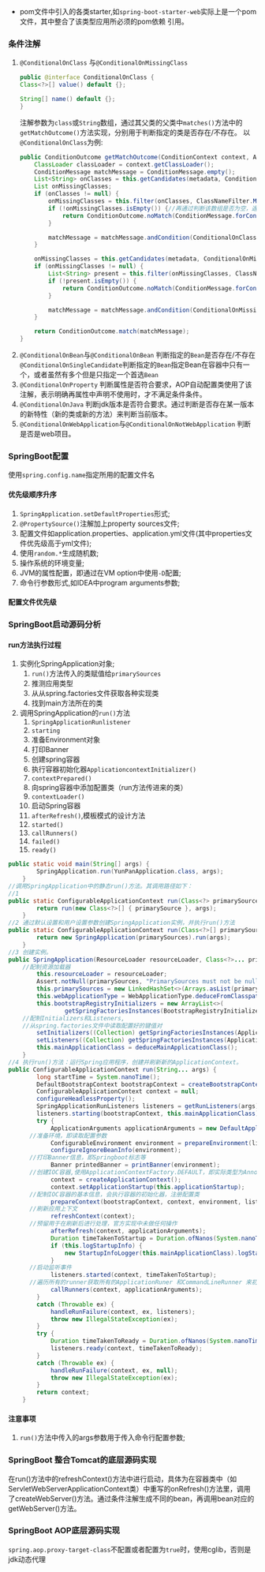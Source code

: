 
* pom文件中引入的各类starter,如`spring-boot-starter-web`实际上是一个pom文件，其中整合了该类型应用所必须的pom依赖 引用。

### 条件注解
1.  `@ConditionalOnClass` 与`@ConditionalOnMissingClass`
    ```java
    public @interface ConditionalOnClass {
    Class<?>[] value() default {};

    String[] name() default {};
    }
    ``` 
    注解参数为`class`或`String`数组，通过其父类的父类中`matches()`方法中的`getMatchOutcome()`方法实现，分别用于判断指定的类是否存在/不存在。
    以`@ConditionalOnClass`为例:
    ```java 
    public ConditionOutcome getMatchOutcome(ConditionContext context, AnnotatedTypeMetadata metadata) {
        ClassLoader classLoader = context.getClassLoader();
        ConditionMessage matchMessage = ConditionMessage.empty();
        List<String> onClasses = this.getCandidates(metadata, ConditionalOnClass.class);
        List onMissingClasses;
        if (onClasses != null) {
            onMissingClasses = this.filter(onClasses, ClassNameFilter.MISSING, classLoader);//会先使用过滤器将缺失的类加入`missing`数组
            if (!onMissingClasses.isEmpty()) {//再通过判断该数组是否为空，返回结果
                return ConditionOutcome.noMatch(ConditionMessage.forCondition(ConditionalOnClass.class, new Object[0]).didNotFind("required class", "required classes").items(Style.QUOTE, onMissingClasses));
            }

            matchMessage = matchMessage.andCondition(ConditionalOnClass.class, new Object[0]).found("required class", "required classes").items(Style.QUOTE, this.filter(onClasses, ClassNameFilter.PRESENT, classLoader));
        }

        onMissingClasses = this.getCandidates(metadata, ConditionalOnMissingClass.class);
        if (onMissingClasses != null) {
            List<String> present = this.filter(onMissingClasses, ClassNameFilter.PRESENT, classLoader);
            if (!present.isEmpty()) {
                return ConditionOutcome.noMatch(ConditionMessage.forCondition(ConditionalOnMissingClass.class, new Object[0]).found("unwanted class", "unwanted classes").items(Style.QUOTE, present));
            }

            matchMessage = matchMessage.andCondition(ConditionalOnMissingClass.class, new Object[0]).didNotFind("unwanted class", "unwanted classes").items(Style.QUOTE, this.filter(onMissingClasses, ClassNameFilter.MISSING, classLoader));
        }

        return ConditionOutcome.match(matchMessage);
    }
    ```
2.  `@ConditionalOnBean`与`@ConditionalOnBean`
    判断指定的`Bean`是否存在/不存在
    `@ConditionalOnSingleCandidate`判断指定的`Bean`指定Bean在容器中只有一个，或者虽然有多个但是只指定一个首选`Bean`
3. `@ConditionalOnProperty`
    判断属性是否符合要求，AOP自动配置类使用了该注解，表示明确再属性中声明不使用时，才不满足条件条件。
4. `@ConditionalOnJava`
    判断jdk版本是否符合要求。通过判断是否存在某一版本的新特性（新的类或新的方法）来判断当前版本。
5. `@ConditionalOnWebApplication`与`@ConditionalOnNotWebApplication`
    判断是否是web项目。 
    
### SpringBoot配置
使用`spring.config.name`指定所用的配置文件名
#### 优先级顺序升序
1.  `SpringApplication.setDefaultProperties`形式;
2.  `@PropertySource()`注解加上property sources文件;
3.  配置文件如application.properties、application.yml文件(其中properties文件优先级高于yml文件);
4.  使用`random.*`生成随机数;
5.  操作系统的环境变量;
6.  JVM的属性配置，即通过在VM option中使用`-D`配置;
7.  命令行参数形式,如IDEA中program arguments参数;
#### 配置文件优先级


### SpringBoot启动源码分析

#### run方法执行过程
1. 实例化SpringApplication对象;
   1. `run()`方法传入的类赋值给`primarySources` 
   2. 推测应用类型
   3. 从从spring.factories文件获取各种实现类
   4. 找到main方法所在的类
2. 调用SpringApplication的`run()`方法
   1. `SpringApplicationRunlistener`
   2. `starting`
   3. 准备Environment对象
   4. 打印Banner
   5. 创建spring容器
   6. 执行容器初始化器`ApplicationcontextInitializer()`
   7. `contextPrepared()`
   8. 向spring容器中添加配置类（run方法传进来的类）
   9. `contextLoader()`
   10. 启动Spring容器
   11. `afterRefresh()`,模板模式的设计方法
   12. `started()`
   13. `callRunners()`
   14. `failed()`
   15. `ready()`
```java
public static void main(String[] args) {
		SpringApplication.run(YunPanApplication.class, args);
	}
//调用SpringApplication中的静态run()方法。其调用路径如下：
//1
public static ConfigurableApplicationContext run(Class<?> primarySource, String... args) {
		return run(new Class<?>[] { primarySource }, args);
	}
//2 通过默认设置和用户设置参数创建SpringApplication实例，并执行run()方法
public static ConfigurableApplicationContext run(Class<?>[] primarySources, String[] args) {
		return new SpringApplication(primarySources).run(args);
	}
//3 创建实例。
public SpringApplication(ResourceLoader resourceLoader, Class<?>... primarySources) {
    //配制资源加载器
		this.resourceLoader = resourceLoader;
		Assert.notNull(primarySources, "PrimarySources must not be null");
		this.primarySources = new LinkedHashSet<>(Arrays.asList(primarySources));//所指定的类
		this.webApplicationType = WebApplicationType.deduceFromClasspath();//判断项目类型
		this.bootstrapRegistryInitializers = new ArrayList<>(
				getSpringFactoriesInstances(BootstrapRegistryInitializer.class));
    //配制Initializers和Listeners,
	//从spring.factories文件中读取配置好的键值对
		setInitializers((Collection) getSpringFactoriesInstances(ApplicationContextInitializer.class));//初始化器
		setListeners((Collection) getSpringFactoriesInstances(ApplicationListener.class));//事件监听器
		this.mainApplicationClass = deduceMainApplicationClass();
	}
//4 执行run()方法：运行Spring应用程序，创建并刷新新的ApplicationContext。
public ConfigurableApplicationContext run(String... args) {
		long startTime = System.nanoTime();
		DefaultBootstrapContext bootstrapContext = createBootstrapContext();
		ConfigurableApplicationContext context = null;
		configureHeadlessProperty();
		SpringApplicationRunListeners listeners = getRunListeners(args);//springboot中定义的启动事件监听器
		listeners.starting(bootstrapContext, this.mainApplicationClass);
		try {
			ApplicationArguments applicationArguments = new DefaultApplicationArguments(args);
      //准备环境，即读取配置参数
			ConfigurableEnvironment environment = prepareEnvironment(listeners, bootstrapContext, applicationArguments);
			configureIgnoreBeanInfo(environment);
      //打印Banner信息，即Springboot标志等
			Banner printedBanner = printBanner(environment);
      //创建IOC容器,使用ApplicationContextFactory.DEFAULT，即实际类型为AnnotationConfigApplicationContext 
			context = createApplicationContext();
			context.setApplicationStartup(this.applicationStartup);
      //配制IOC容器的基本信息，会执行容器的初始化器，注册配置类
			prepareContext(bootstrapContext, context, environment, listeners, applicationArguments, printedBanner);
      //刷新应用上下文
			refreshContext(context);
      //预留用于在刷新后进行处理，官方实现中未做任何操作
			afterRefresh(context, applicationArguments);
			Duration timeTakenToStartup = Duration.ofNanos(System.nanoTime() - startTime);
			if (this.logStartupInfo) {
				new StartupInfoLogger(this.mainApplicationClass).logStarted(getApplicationLog(), timeTakenToStartup);
			}
      //启动监听事件
			listeners.started(context, timeTakenToStartup);
      //遍历所有的runner获取所有的ApplicationRuner 和CommandLineRunner 来初始化参数
			callRunners(context, applicationArguments);
		}
		catch (Throwable ex) {
			handleRunFailure(context, ex, listeners);
			throw new IllegalStateException(ex);
		}
		try {
			Duration timeTakenToReady = Duration.ofNanos(System.nanoTime() - startTime);
			listeners.ready(context, timeTakenToReady);
		}
		catch (Throwable ex) {
			handleRunFailure(context, ex, null);
			throw new IllegalStateException(ex);
		}
		return context;
	}
``` 
#### 注意事项
1. `run()`方法中传入的args参数用于传入命令行配置参数;


### SpringBoot 整合Tomcat的底层源码实现
在run()方法中的refreshContext()方法中进行启动，具体为在容器类中（如ServletWebServerApplicationContext类）中重写的onRefresh()方法里，调用了createWebServer()方法。通过条件注解生成不同的bean，再调用bean对应的getWebServer()方法。
### SpringBoot AOP底层源码实现
`spring.aop.proxy-target-class`不配置或者配置为`true`时，使用cglib，否则是jdk动态代理